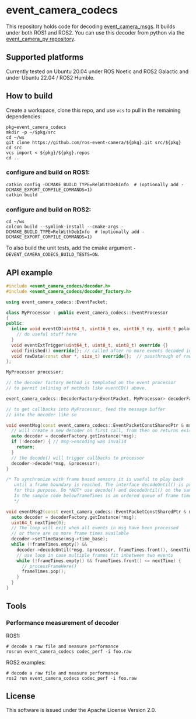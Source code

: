 # event_camera_codecs

This repository holds code for decoding
[event_camera_msgs](https://github.com/ros-event-camera/event_camera_msgs). It
builds under both ROS1 and ROS2.
You can use this decoder from python via the
[event_camera_py repository](https://github.com/ros-event-camera/event_camera_py).


## Supported platforms

Currently tested on Ubuntu 20.04 under ROS Noetic and ROS2 Galactic
and under Ubuntu 22.04 / ROS2 Humble.


## How to build
Create a workspace, clone this repo, and use ``vcs``
to pull in the remaining dependencies:

```
pkg=event_camera_codecs
mkdir -p ~/$pkg/src
cd ~/ws
git clone https://github.com/ros-event-camera/${pkg}.git src/${pkg}
cd src
vcs import < ${pkg}/${pkg}.repos
cd ..
```

### configure and build on ROS1:

```
catkin config -DCMAKE_BUILD_TYPE=RelWithDebInfo  # (optionally add -DCMAKE_EXPORT_COMPILE_COMMANDS=1)
catkin build
```

### configure and build on ROS2:

```
cd ~/ws
colcon build --symlink-install --cmake-args -DCMAKE_BUILD_TYPE=RelWithDebInfo  # (optionally add -DCMAKE_EXPORT_COMPILE_COMMANDS=1)
```

To also build the unit tests, add the cmake argument ``-DEVENT_CAMERA_CODECS_BUILD_TESTS=ON``.

## API example

```cpp
#include <event_camera_codecs/decoder.h>
#include <event_camera_codecs/decoder_factory.h>

using event_camera_codecs::EventPacket;

class MyProcessor : public event_camera_codecs::EventProcessor
{
public:
  inline void eventCD(uint64_t, uint16_t ex, uint16_t ey, uint8_t polarity) override {
    // do useful stuff here
  }
  void eventExtTrigger(uint64_t, uint8_t, uint8_t) override {}
  void finished() override{}; // called after no more events decoded in this packet
  void rawData(const char *, size_t) override{};  // passthrough of raw data
};

MyProcessor processor;

// the decoder factory method is templated on the event processor
// to permit inlining of methods like eventCD() above.

event_camera_codecs::DecoderFactory<EventPacket, MyProcessor> decoderFactory;

// to get callbacks into MyProcessor, feed the message buffer
// into the decoder like so

void eventMsg(const event_camera_codecs::EventPacketConstSharedPtr & msg) {
  // will create a new decoder on first call, from then on returns existing one
  auto decoder = decoderFactory.getInstance(*msg);
  if (!decoder) { // msg->encoding was invalid
    return;
  }
  // the decode() will trigger callbacks to processor
  decoder->decode(*msg, &processor);
}

/* To synchronize with frame based sensors it is useful to play back
   until a frame boundary is reached. The interface decodeUntil() is provided
   for this purpose. Do *NOT* use decode() and decodeUntil() on the same decoder!
   In the sample code belowframeTimes is an ordered queue of frame times.
   */

void eventMsg2(const event_camera_codecs::EventPacketConstSharedPtr & msg) {
  auto decoder = decoderFactory.getInstance(*msg);
  uint64_t nextTime{0};
  // The loop will exit when all events in msg have been processed
  // or there are no more frame times available
  decoder->setTimeBase(msg->time_base);
  while (!frameTimes.empty() &&
    decoder->decodeUntil(*msg, &processor, frameTimes.front(), &nextTime)) {
    // use loop in case multiple frames fit inbetween two events
    while (!frameTimes.empty() && frameTimes.front() <= nextTime) {
      // processFrameHere()
      frameTimes.pop();
    }
  }
}
```

## Tools

### Performance measurement of decoder

ROS1:
```
# decode a raw file and measure performance
rosrun event_camera_codecs codec_perf -i foo.raw
```

ROS2 examples:
```
# decode a raw file and measure performance
ros2 run event_camera_codecs codec_perf -i foo.raw
```

## License

This software is issued under the Apache License Version 2.0.
